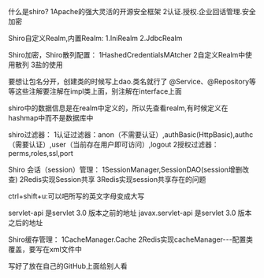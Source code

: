 什么是shiro?
1Apache的强大灵活的开源安全框架
2认证.授权.企业回话管理.安全加密

Shiro自定义Realm,内置Realm:
1.IniRealm
2.JdbcRealm

Shiro加密，Shiro散列配置：
1HashedCredentialsMAtcher
2自定义Realm中使用散列
3盐的使用

要想让包名分开，创建类的时候写上dao.类名就行了
@Service、@Repository等等这些注解要注解在impl类上面，别注解在interface上面

shiro中的数据信息是在realm中定义的，所以先查看realm,有时候定义在hashmap中而不是数据库中

shiro过滤器：
1认证过滤器：anon（不需要认证）,authBasic(HttpBasic),authc（需要认证）,user（当前存在用户即可访问）,logout
2授权过滤器：perms,roles,ssl,port

Shiro   会话（session）管理：
1SessionManager,SessionDAO(session增删改查)
2Redis实现Session共享
3Redis实现session共享存在的问题

ctrl+shift+u:可以吧所写的英文字母变成大写

servlet-api 是servlet 3.0 版本之前的地址
javax.servlet-api 是servlet 3.0 版本之后的地址

Shiro缓存管理：
1CacheManager.Cache
2Redis实现cacheManager---配置类覆盖，要写在xml文件中

写好了放在自己的GitHub上面给别人看




